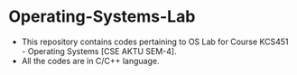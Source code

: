 # Operating-Systems-Lab
* This repository contains codes pertaining to OS Lab for Course KCS451 - Operating Systems [CSE AKTU SEM-4].
* All the codes are in C/C++ language.
